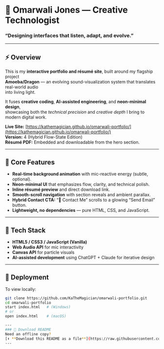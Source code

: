 # 🐉 Omarwali Jones — Creative Technologist

### “Designing interfaces that listen, adapt, and evolve.”

---

## ⚡ Overview
This is my **interactive portfolio and résumé site**, built around my flagship project  
**Amoeba/Dragon** — an evolving sound-visualization system that translates real-world audio  
into living light.  

It fuses **creative coding**, **AI-assisted engineering**, and **neon-minimal design**,  
showcasing both the *technical precision* and *creative depth* I bring to modern digital work.

**Live Site:** [https://kathemagician.github.io/omarwali-portfolio/](https://kathemagician.github.io/omarwali-portfolio/)  
**Version:** 4 (Hybrid Flow-State Edition)  
**Résumé PDF:** Embedded and downloadable from the hero section.

---

## 🧠 Core Features
- **Real-time background animation** with mic-reactive energy (subtle, optional).  
- **Neon-minimal UI** that emphasizes flow, clarity, and technical polish.  
- **Inline résumé preview** and direct download link.  
- **Smooth-scroll navigation** with section reveals and ambient parallax.  
- **Hybrid Contact CTA:** “📧 Contact Me” scrolls to a glowing “Send Email” button.  
- **Lightweight, no dependencies** — pure HTML, CSS, and JavaScript.

---

## 🧩 Tech Stack
- **HTML5 / CSS3 / JavaScript (Vanilla)**  
- **Web Audio API** for mic interactivity  
- **Canvas API** for particle visuals  
- **AI-assisted development** using ChatGPT + Claude for iterative design

---

## 🚀 Deployment
To view locally:
```bash
git clone https://github.com/KaTheMagician/omarwali-portfolio.git
cd omarwali-portfolio
start index.html   # (Windows)
# or
open index.html    # (macOS)

---
### 💾 Download README
Need an offline copy?  
[⬇️ **Download this README as a file**](https://raw.githubusercontent.com/KaTheMagician/omarwali-portfolio/main/README.md)
---

